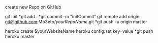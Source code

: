 create new Repo on GitHub

git init 
*git add . 
*git commit -m "initCommit"
git remote add origin git@github.com:Mo3eto/$yourRepoName$.git
*git push -u origin master

heroku create $yourWebsiteName
heroku config:set key=value
*git push heroku master
